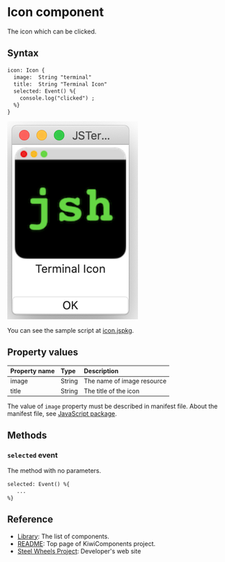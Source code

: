 # Icon component
The icon which can be clicked.

## Syntax
````
icon: Icon {
  image:  String "terminal"
  title:  String "Terminal Icon"
  selected: Event() %{
    console.log("clicked") ;
  %}
}
````
![icon-view](Images/icon-view.png)

You can see the sample script at [icon.jspkg](https://github.com/steelwheels/JSTerminal/tree/master/Resource/Sample/icon.jspkg).

## Property values
|Property name  |Type   |Description            |
|:--            |:--    |:--                    |
|image          |String |The name of image resource |
|title          |String |The title of the icon |

The value of `image` property must be described in manifest file. About the manifest file, see [JavaScript package](https://github.com/steelwheels/JSTools/blob/master/Document/jspkg.md).

## Methods
### `selected` event
The method with no parameters.
````
selected: Event() %{
   ...
%}
````

## Reference
* [Library](https://github.com/steelwheels/KiwiCompnents/blob/master/Document/Library.md): The list of components.
* [README](https://github.com/steelwheels/KiwiCompnents): Top page of KiwiComponents project.
* [Steel Wheels Project](https://steelwheels.github.io): Developer's web site


